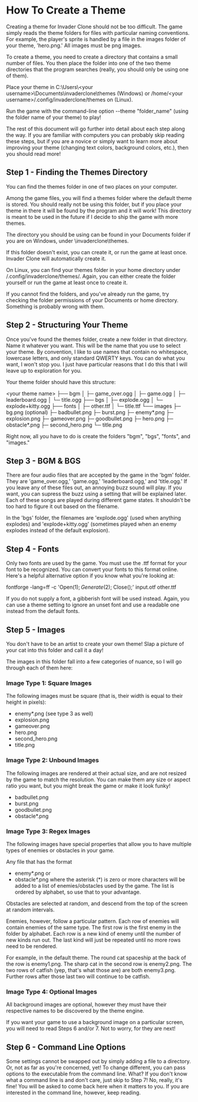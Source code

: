 # How To Create a Theme

Creating a theme for Invader Clone should not be too difficult. The game simply reads the theme folders for files with particular naming conventions. For example, the player's sprite is handled by a file in the images folder of your theme, 'hero.png.' All images must be png images.

To create a theme, you need to create a directory that contains a small number of files. You then place the folder into one of the two theme directories that the program searches (really, you should only be using one of them).

Place your theme in C:\\Users\\\<your username\>\\Documents\\invaderclone\\themes (Windows) or /home/\<your username\>/.config/invaderclone/themes on (Linux).

Run the game with the command-line option --theme "folder_name" (using the folder name of your theme) to play!

The rest of this document will go further into detail about each step along the way. If you are familiar with computers you can probably skip reading these steps, but if you are a novice or simply want to learn more about improving your theme (changing text colors, background colors, etc.), then you should read more!

## Step 1 - Finding the Themes Directory

You can find the themes folder in one of two places on your computer.

Among the game files, you will find a themes folder where the default theme is stored. You should really not be using this folder, but if you place your theme in there it will be found by the program and it will work! This directory is meant to be used in the future if I decide to ship the game with more themes.

The directory you should be using can be found in your Documents folder if you are on Windows, under \\invaderclone\\themes.

If this folder doesn't exist, you can create it, or run the game at least once. Invader Clone will automatically create it.

On Linux, you can find your themes folder in your home directory under /.config/invaderclone/themes/. Again, you can either create the folder yourself or run the game at least once to create it.

If you cannot find the folders, and you've already run the game, try checking the folder permissions of your Documents or home directory. Something is probably wrong with them.

## Step 2 - Structuring Your Theme

Once you've found the themes folder, create a new folder in that directory. Name it whatever you want. This will be the name that you use to select your theme. By convention, I like to use names that contain no whitespace, lowercase letters, and only standard QWERTY keys. You can do what you want, I won't stop you. I just have particular reasons that I do this that I will leave up to exploration for you.

Your theme folder should have this structure:

\<your theme name\>
├── bgm
│   ├─ game_over.ogg
│   ├─ game.ogg
│   ├─ leaderboard.ogg
│   └─ title.ogg
├── bgs
│   ├─ explode.ogg
│   └─ explode+kitty.ogg
├── fonts
│   ├─ other.ttf
│   └─ title.ttf
└── images
    ├─ bg.png (optional)
    ├─ badbullet.png
    ├─ burst.png
    ├─ enemy*.png
    ├─ explosion.png
    ├─ gameover.png
    ├─ goodbullet.png
    ├─ hero.png
    ├─ obstacle*.png
    ├─ second_hero.png
    └─ title.png

Right now, all you have to do is create the folders "bgm", "bgs", "fonts", and "images."

## Step 3 - BGM & BGS

There are four audio files that are accepted by the game in the 'bgm' folder. They are 'game_over.ogg,' 'game.ogg,' 'leaderboard.ogg,' and 'title.ogg.' If you leave any of these files out, an annoying buzz sound will play. If you want, you can supress the buzz using a setting that will be explained later. Each of these songs are played during different game states. It shouldn't be too hard to figure it out based on the filename.

In the 'bgs' folder, the filenames are 'explode.ogg' (used when anything explodes) and 'explode+kitty.ogg' (sometimes played when an enemy explodes instead of the default explosion).

## Step 4 - Fonts

Only two fonts are used by the game. You must use the .ttf format for your font to be recognized. You can convert your fonts to this format online. Here's a helpful alternative option if you know what you're looking at:

fontforge -lang=ff -c 'Open($1); Generate($2); Close();' input.otf other.ttf

If you do not supply a font, a gibberish font will be used instead. Again, you can use a theme setting to ignore an unset font and use a readable one instead from the default fonts.

## Step 5 - Images

You don't have to be an artist to create your own theme! Slap a picture of your cat into this folder and call it a day!

The images in this folder fall into a few categories of nuance, so I will go through each of them here:

### Image Type 1: Square Images

The following images must be square (that is, their width is equal to their height in pixels):
- enemy*.png (see type 3 as well)
- explosion.png
- gameover.png
- hero.png
- second_hero.png
- title.png

### Image Type 2: Unbound Images

The following images are rendered at their actual size, and are not resized by the game to match the resolution. You can make them any size or aspect ratio you want, but you might break the game or make it look funky!
- badbullet.png
- burst.png
- goodbullet.png
- obstacle*.png

### Image Type 3: Regex Images

The following images have special properties that allow you to have multiple types of enemies or obstacles in your game.

Any file that has the format
- enemy*.png
or
- obstacle*.png
where the asterisk (*) is zero or more characters will be added to a list of enemies/obstacles used by the game. The list is ordered by alphabet, so use that to your advantage.

Obstacles are selected at random, and descend from the top of the screen at random intervals.

Enemies, however, follow a particular pattern. Each row of enemies will contain enemies of the same type. The first row is the first enemy in the folder by alphabet. Each row is a new kind of enemy until the number of new kinds run out. The last kind will just be repeated until no more rows need to be rendered.

For example, in the default theme. The round cat spaceship at the back of the row is enemy1.png. The sharp cat in the second row is enemy2.png. The two rows of catfish (yep, that's what those are) are both enemy3.png. Further rows after those last two will continue to be catfish.

### Image Type 4: Optional Images

All background images are optional, however they must have their respective names to be discovered by the theme engine.

If you want your game to use a background image on a particular screen, you will need to read Steps 6 and/or 7. Not to worry, for they are next!


## Step 6 - Command Line Options

Some settings cannot be swapped out by simply adding a file to a directory. Or, not as far as you're concerned, yet! To change different, you can pass options to the executable from the command line. What? If you don't know what a command line is and don't care, just skip to Step 7! No, really, it's fine! You will be asked to come back here when it matters to you. If you are interested in the command line, however, keep reading.
